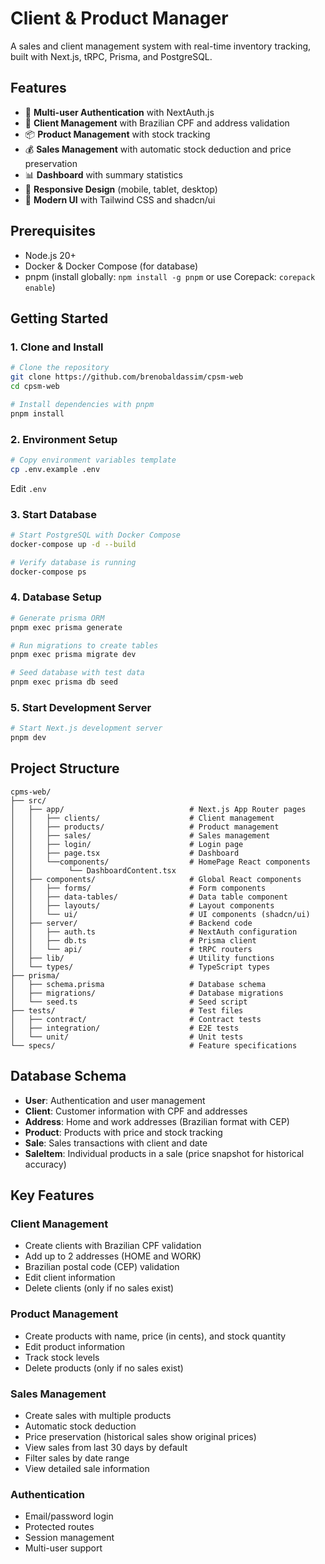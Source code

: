 # Client & Product Manager

A sales and client management system with real-time inventory tracking, built with Next.js, tRPC, Prisma, and PostgreSQL.

## Features

- 🔐 **Multi-user Authentication** with NextAuth.js
- 👥 **Client Management** with Brazilian CPF and address validation
- 📦 **Product Management** with stock tracking
- 💰 **Sales Management** with automatic stock deduction and price preservation
- 📊 **Dashboard** with summary statistics
- 📱 **Responsive Design** (mobile, tablet, desktop)
- 🎨 **Modern UI** with Tailwind CSS and shadcn/ui

## Prerequisites

- Node.js 20+
- Docker & Docker Compose (for database)
- pnpm (install globally: `npm install -g pnpm` or use Corepack: `corepack enable`)

## Getting Started

### 1. Clone and Install

```bash
# Clone the repository
git clone https://github.com/brenobaldassim/cpsm-web
cd cpsm-web

# Install dependencies with pnpm
pnpm install
```

### 2. Environment Setup

```bash
# Copy environment variables template
cp .env.example .env
```

Edit `.env`

### 3. Start Database

```bash
# Start PostgreSQL with Docker Compose
docker-compose up -d --build

# Verify database is running
docker-compose ps
```

### 4. Database Setup

```bash
# Generate prisma ORM
pnpm exec prisma generate

# Run migrations to create tables
pnpm exec prisma migrate dev

# Seed database with test data
pnpm exec prisma db seed
```

### 5. Start Development Server

```bash
# Start Next.js development server
pnpm dev

```

## Project Structure

```
cpms-web/
├── src/
│   ├── app/                            # Next.js App Router pages
│   │   ├── clients/                    # Client management
│   │   ├── products/                   # Product management
│   │   ├── sales/                      # Sales management
│   │   ├── login/                      # Login page
│   │   ├── page.tsx                    # Dashboard
│   │   └──components/                  # HomePage React components
│   │        └── DashboardContent.tsx
│   ├── components/                     # Global React components
│   │   ├── forms/                      # Form components
│   │   ├── data-tables/                # Data table component
│   │   ├── layouts/                    # Layout components
│   │   └── ui/                         # UI components (shadcn/ui)
│   ├── server/                         # Backend code
│   │   ├── auth.ts                     # NextAuth configuration
│   │   ├── db.ts                       # Prisma client
│   │   └── api/                        # tRPC routers
│   ├── lib/                            # Utility functions
│   └── types/                          # TypeScript types
├── prisma/
│   ├── schema.prisma                   # Database schema
│   ├── migrations/                     # Database migrations
│   └── seed.ts                         # Seed script
├── tests/                              # Test files
│   ├── contract/                       # Contract tests
│   ├── integration/                    # E2E tests
│   └── unit/                           # Unit tests
└── specs/                              # Feature specifications
```

## Database Schema

- **User**: Authentication and user management
- **Client**: Customer information with CPF and addresses
- **Address**: Home and work addresses (Brazilian format with CEP)
- **Product**: Products with price and stock tracking
- **Sale**: Sales transactions with client and date
- **SaleItem**: Individual products in a sale (price snapshot for historical accuracy)

## Key Features

### Client Management

- Create clients with Brazilian CPF validation
- Add up to 2 addresses (HOME and WORK)
- Brazilian postal code (CEP) validation
- Edit client information
- Delete clients (only if no sales exist)

### Product Management

- Create products with name, price (in cents), and stock quantity
- Edit product information
- Track stock levels
- Delete products (only if no sales exist)

### Sales Management

- Create sales with multiple products
- Automatic stock deduction
- Price preservation (historical sales show original prices)
- View sales from last 30 days by default
- Filter sales by date range
- View detailed sale information

### Authentication

- Email/password login
- Protected routes
- Session management
- Multi-user support
